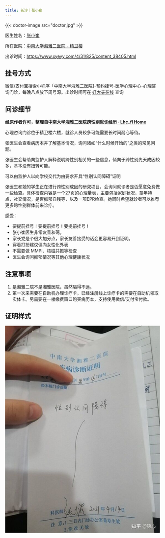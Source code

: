 ```yaml
---
title: 长沙｜张小崔
---
```


{{< doctor-image src="doctor.jpg" >}}

医生姓名：[张小崔](https://www.haodf.com/doctor/4995462606.html)

所在医院：[中南大学湘雅二医院 - 精卫楼](https://amap.com/place/B0FFGCX8WS)

出诊时间：<https://www.xyeyy.com/4/31/825/content_38405.html>

## 挂号方式

微信/支付宝搜索小程序「中南大学湘雅二医院]-预约挂号-医学心理中心-心理咨询门诊，每晚八点放下周号源。出诊时间可在 [好大夫在线](https://www.haodf.com/doctor/4995462606/xinxi-menzhen.html) 查询

## 问诊细节

**经原作者[许可](https://github.com/mtf-wiki/MtF-Wiki/issues/481#issuecomment-1146789611)，整理自[中南大学湘雅二医院跨性别就诊经历 · Lhc_fl Home](https://lhcfl.github.io/2021/04/16/%E4%B8%AD%E5%8D%97%E5%A4%A7%E5%AD%A6%E6%B9%98%E9%9B%85%E4%BA%8C%E5%8C%BB%E9%99%A2%E6%B8%B8%E8%AE%B0/)**

心理咨询门诊位于精卫楼六楼，就诊人员较多可能需要长时间耐心等待。

张医生会查看病历本并了解基本情况，询问诸如“什么时候开始的”之类的常见问题。

张医生会帮助向监护人解释说明跨性别相关的一些信息，倾向于跨性别先天成因较多，基本没有扭转可能。

可以由监护人以向学校交代为由要求开具“性别认同障碍”证明

张医生和她的学生正在进行跨性别成因的研究项目，会询问就诊者是否愿意免费做一些检查。具体检查内容是一个27页的心理量表，主要包括家庭状况，童年特点，社交情况，是否抑郁自残等，以及一项EPR检查。她同时希望就诊者可以推荐更多跨性别群体前来诊疗。

感受：
- 要提前挂号！要提前挂号！要提前挂号！
- 张小崔医生非常友善和蔼。
- 家长党是个很大加分点，家长友善接受的话会更容易开到证明。
- 穿着打扮建议偏向女性化外表
- 不需要做 MMPI、核磁共振等检查
- 医生会询问抑郁情况等其他心理健康状况

## 注意事项

1. 是湘雅二院不是湘雅医院，虽然隔得不远。
1. 第一次来需要在自助机办理诊疗卡，已经注册线上诊疗卡的需要在自助机领取实体卡。另需要在一楼缴费窗口购买病历本，支持使用微信/支付宝付款。

## 证明样式

![诊断证明](proof.jpg)
